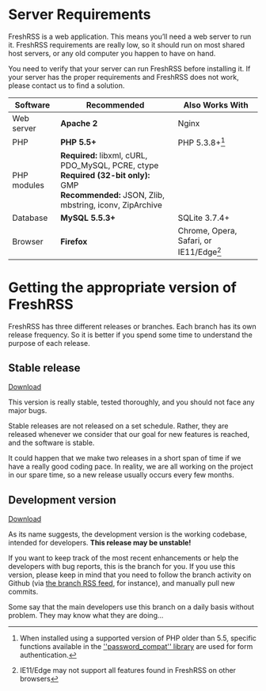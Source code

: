# Server Requirements

FreshRSS is a web application. This means you’ll need a web server to run it. FreshRSS requirements are really low, so it should run on most shared host servers, or any old computer you happen to have on hand.

You need to verify that your server can run FreshRSS before installing it. If your server has the proper requirements and FreshRSS does not work, please contact us to find a solution.

| Software      | Recommended             | Also Works With         |
| ------------- | ----------------------- | ----------------------- |
| Web server    | **Apache 2**            | Nginx                   |
| PHP           | **PHP 5.5+**            | PHP 5.3.8+[^1]            |
| PHP modules   | **Required:** libxml, cURL, PDO_MySQL, PCRE, ctype<br>**Required (32-bit only):** GMP<br>**Recommended:** JSON, Zlib, mbstring, iconv, ZipArchive | |
| Database      | **MySQL 5.5.3+**        | SQLite 3.7.4+           |
| Browser       | **Firefox**             | Chrome, Opera, Safari, or IE11/Edge[^2] |  


[^1]: When installed using a supported version of PHP older than 5.5, specific functions available in the [''password_compat'' library](https://github.com/ircmaxell/password_compat#requirements) are used for form authentication. 

[^2]: IE11/Edge may not support all features found in FreshRSS on other browsers

# Getting the appropriate version of FreshRSS

FreshRSS has three different releases or branches. Each branch has its own release frequency. So it is better if you spend some time to understand the purpose of each release.

## Stable release

[Download](https://github.com/FreshRSS/FreshRSS/archive/master.zip)

This version is really stable, tested thoroughly, and you should not face any major bugs.

Stable releases are not released on a set schedule. Rather, they are released whenever we consider that our goal for new features is reached, and the software is stable.

It could happen that we make two releases in a short span of time if we have a really good coding pace. In reality, we are all working on the project in our spare time, so a new release usually occurs every few months. 

## Development version

[Download](https://github.com/FreshRSS/FreshRSS/archive/dev.zip)

As its name suggests, the development version is the working codebase, intended for developers. **This release may be unstable!**

If you want to keep track of the most recent enhancements or help the developers with bug reports, this is the branch for you. If you use this version, please keep in mind that you need to follow the branch activity on Github (via [the branch RSS feed](https://github.com/FreshRSS/FreshRSS/commits/dev.atom), for instance), and manually pull new commits.

Some say that the main developers use this branch on a daily basis without problem. They may know what they are doing...
